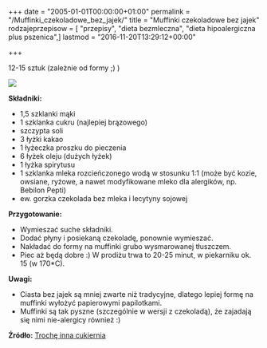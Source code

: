 +++
date = "2005-01-01T00:00:00+01:00"
permalink = "/Muffinki_czekoladowe_bez_jajek/"
title = "Muffinki czekoladowe bez jajek"
rodzajeprzepisow = [ "przepisy", "dieta bezmleczna", "dieta hipoalergiczna plus pszenica",]
lastmod = "2016-11-20T13:29:12+00:00"

+++

12-15 sztuk (zależnie od formy ;) )

![](/images/Muffinki_cz.JPG)

**Składniki:**

-   1,5 szklanki mąki
-   1 szklanka cukru (najlepiej brązowego)
-   szczypta soli
-   3 łyżki kakao
-   1 łyżeczka proszku do pieczenia
-   6 łyżek oleju (dużych łyżek)
-   1 łyżka spirytusu
-   1 szklanka mleka rozcieńczonego wodą w stosunku 1:1 (może być kozie, owsiane, ryżowe, a nawet modyfikowane mleko dla alergików, np. Bebilon Pepti)
-   ew. gorzka czekolada bez mleka i lecytyny sojowej

**Przygotowanie:**

-   Wymieszać suche składniki.
-   Dodać płyny i posiekaną czekoladę, ponownie wymieszać.
-   Nakładać do formy na muffinki grubo wysmarowanej tłuszczem.
-   Piec aż będą dobre :) W prodiżu trwa to 20-25 minut, w piekarniku ok. 15 (w 170\*C).

**Uwagi:**

-   Ciasta bez jajek są mniej zwarte niż tradycyjne, dlatego lepiej formę na muffinki wyłożyć papierowymi papilotkami.
-   Muffinki są tak pyszne (szczególnie w wersji z czekoladą), że zajadają się nimi nie-alergicy również :)

**Źródło:** [Trochę inna cukiernia](http://pinkcake.blox.pl/2009/03/Muffinki-czekoladowe-DOSKONALE.html)
